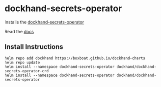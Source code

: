 # dockhand-secrets-operator
Installs the [dockhand-secrets-operator](https://github.com/boxboat/dockhand-secrets-operator)

Read the [docs](https://secrets-operator.dockhand.dev)


## Install Instructions
```
helm repo add dockhand https://boxboat.github.io/dockhand-charts
helm repo update
helm install --namespace dockhand-secrets-operator dockhand/dockhand-secrets-operator-crd
helm install --namespace dockhand-secrets-operator dockhand/dockhand-secrets-operator
```
